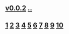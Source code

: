 
## [v0.0.2](https://github.com/littleflute/PEOPLE-IN-AMERICA/edit/master/files/readme.md) [..](..)
## [1](1) [2](2) [3](3) [4](4) [5](5) [6](6) [7](7) [8](8) [9](9) [10](10) 
